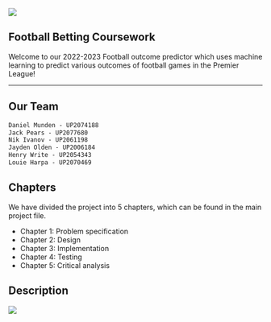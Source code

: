 ![](https://33333.cdn.cke-cs.com/kSW7V9NHUXugvhoQeFaf/images/1936f60eefba39438e0ce86d837bf7168cc608a7c00fefce.png)

## Football Betting Coursework

Welcome to our 2022-2023 Football outcome predictor which uses machine learning to predict various outcomes of football games in the Premier League!

---

## Our Team

```css
Daniel Munden - UP2074188
Jack Pears - UP2077680
Nik Ivanov - UP2061198
Jayden Olden - UP2006184
Henry Write - UP2054343
Louie Harpa - UP2070469
```

## Chapters

We have divided the project into 5 chapters, which can be found in the main project file.

*   Chapter 1: Problem specification
*   Chapter 2: Design
*   Chapter 3: Implementation
*   Chapter 4: Testing
*   Chapter 5: Critical analysis

## Description

![](https://33333.cdn.cke-cs.com/kSW7V9NHUXugvhoQeFaf/images/ee23ede09d2326652178f258d23d26735f59f805f8173a78.png)
